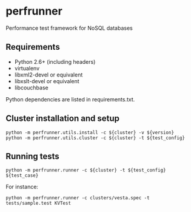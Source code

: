 perfrunner
==========

Performance test framework for NoSQL databases

Requirements
------------

* Python 2.6+ (including headers)
* virtualenv
* libxml2-devel or equivalent
* libxslt-devel or equivalent
* libcouchbase

Python dependencies are listed in requirements.txt.

Cluster installation and setup
------------------------------

    python -m perfrunner.utils.install -c ${cluster} -v ${version}
    python -m perfrunner.utils.cluster -c ${cluster} -t ${test_config}

Running tests
-------------

    python -m perfrunner.runner -c ${cluster} -t ${test_config} ${test_case}

For instance:

    python -m perfrunner.runner -c clusters/vesta.spec -t tests/sample.test KVTest
